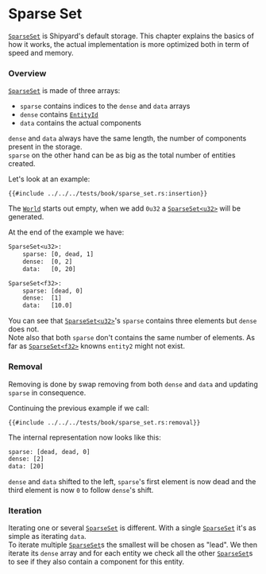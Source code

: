 # Sparse Set

[`SparseSet`](https://docs.rs/shipyard/latest/shipyard/struct.SparseSet.html) is Shipyard's default storage. This chapter explains the basics of how it works, the actual implementation is more optimized both in term of speed and memory.

### Overview

[`SparseSet`](https://docs.rs/shipyard/latest/shipyard/struct.SparseSet.html) is made of three arrays:
- `sparse` contains indices to the `dense` and `data` arrays
- `dense` contains [`EntityId`](https://docs.rs/shipyard/latest/shipyard/struct.EntityId.html)
- `data` contains the actual components

`dense` and `data` always have the same length, the number of components present in the storage.  
`sparse` on the other hand can be as big as the total number of entities created.

Let's look at an example:
```rust, noplaypen
{{#include ../../../tests/book/sparse_set.rs:insertion}}
```

The [`World`](https://docs.rs/shipyard/latest/shipyard/struct.World.html) starts out empty, when we add `0u32` a [`SparseSet<u32>`](https://docs.rs/shipyard/latest/shipyard/struct.SparseSet.html) will be generated.

At the end of the example we have:

```txt
SparseSet<u32>:
    sparse: [0, dead, 1]
    dense:  [0, 2]
    data:   [0, 20]

SparseSet<f32>:
    sparse: [dead, 0]
    dense:  [1]
    data:   [10.0]
```

You can see that [`SparseSet<u32>`](https://docs.rs/shipyard/latest/shipyard/struct.SparseSet.html)'s `sparse` contains three elements but `dense` does not.  
Note also that both `sparse` don't contains the same number of elements. As far as [`SparseSet<f32>`](https://docs.rs/shipyard/latest/shipyard/struct.SparseSet.html) knowns `entity2` might not exist.

### Removal

Removing is done by swap removing from both `dense` and `data` and updating `sparse` in consequence.

Continuing the previous example if we call:

```rust, noplaypen
{{#include ../../../tests/book/sparse_set.rs:removal}}
```

The internal representation now looks like this:
```txt
sparse: [dead, dead, 0]
dense: [2]
data: [20]
```

`dense` and `data` shifted to the left, `sparse`'s first element is now dead and the third element is now `0` to follow `dense`'s shift.

### Iteration

Iterating one or several [`SparseSet`](https://docs.rs/shipyard/latest/shipyard/struct.SparseSet.html) is different. With a single [`SparseSet`](https://docs.rs/shipyard/latest/shipyard/struct.SparseSet.html) it's as simple as iterating `data`.  
To iterate multiple [`SparseSet`](https://docs.rs/shipyard/latest/shipyard/struct.SparseSet.html)s the smallest will be chosen as "lead". We then iterate its `dense` array and for each entity we check all the other [`SparseSet`](https://docs.rs/shipyard/latest/shipyard/struct.SparseSet.html)s to see if they also contain a component for this entity.
